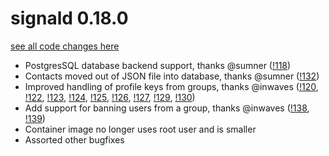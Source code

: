 # signald 0.18.0

[see all code changes here](https://gitlab.com/signald/signald/-/compare/0.17.0...0.18.0)

* PostgresSQL database backend support, thanks @sumner ([!118](https://gitlab.com/signald/signald/-/merge_requests/118))
* Contacts moved out of JSON file into database, thanks @sumner ([!132](https://gitlab.com/signald/signald/-/merge_requests/132))
* Improved handling of profile keys from groups, thanks @inwaves ([!120](https://gitlab.com/signald/signald/-/merge_requests/120), [!122](https://gitlab.com/signald/signald/-/merge_requests/122),
  [!123](https://gitlab.com/signald/signald/-/merge_requests/123), [!124](https://gitlab.com/signald/signald/-/merge_requests/124), [!125](https://gitlab.com/signald/signald/-/merge_requests/125),
  [!126](https://gitlab.com/signald/signald/-/merge_requests/126), [!127](https://gitlab.com/signald/signald/-/merge_requests/127), [!129](https://gitlab.com/signald/signald/-/merge_requests/129),
  [!130](https://gitlab.com/signald/signald/-/merge_requests/130))
* Add support for banning users from a group, thanks @inwaves ([!138](https://gitlab.com/signald/signald/-/merge_requests/138), [!139](https://gitlab.com/signald/signald/-/merge_requests/139))
* Container image no longer uses root user and is smaller 
* Assorted other bugfixes